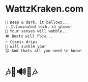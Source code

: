 # WattzKraken.com 

``` text
🦑 Deep & dark, it bellows...
✨ Illuminated tech, it glows!
🥴 Your senses will wobble...
🔊 Beats will flow...
💦 Cosmic drips
💋 will suckle your
😉 And thats all you need to know! 
```
# 🎶💃🔊🕺🎶
